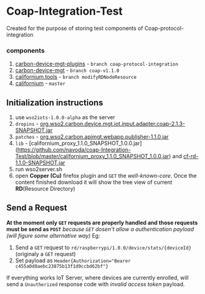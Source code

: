# Coap-Integration-Test
Created for the purpose of storing test components of Coap-protocol-integration

### components
1. [carbon-device-mgt-plugins](https://github.com/navoda/carbon-device-mgt-plugins/tree/coap-protocol-integration) - `branch coap-protocol-integration`
2. [carbon-device-mgt](https://github.com/navoda/carbon-device-mgt/tree/coap-v1.1.0) - `branch coap-v1.1.0`
3. [californium.tools](https://github.com/navoda/californium.tools/tree/modifyRDNodeResource) - `branch modifyRDNodeResource`
4. [californium](https://github.com/eclipse/californium) - `master`

## Initialization instructions

1. use `wso2iots-1.0.0-alpha` as the server
2. `dropins` -  [org.wso2.carbon.device.mgt.iot.input.adapter.coap-2.1.3-SNAPSHOT.jar](https://github.com/navoda/coap-Integration-Test/blob/master/org.wso2.carbon.device.mgt.iot.input.adapter.coap-2.1.3-SNAPSHOT.jar)
3. `patches` - [org.wso2.carbon.apimgt.webapp.publisher-1.1.0.jar](https://github.com/navoda/coap-Integration-Test/blob/master/org.wso2.carbon.apimgt.webapp.publisher-1.1.0.jar)
4. `lib` - [californium_proxy_1.1.0_SNAPSHOT_1.0.0.jar] (https://github.com/navoda/coap-Integration-Test/blob/master/californium_proxy_1.1.0_SNAPSHOT_1.0.0.jar) and [cf-rd-1.1.0-SNAPSHOT.jar](https://github.com/navoda/coap-Integration-Test/blob/master/cf-rd-1.1.0-SNAPSHOT.jar)
5. run wso2server.sh
6. open **Copper (Cu)** firefox plugin and `GET` the _well-known-core_. Once the content finished download it will show the tree view of current **RD**(Resource Directory)

## Send a Request
**At the moment only `GET` requests are properly handled and those requests must be send as `POST`** _because `GET` dosen't allow a authentication payload (will figure some alternative way)_
Eg: 

1. Send a `GET` request to `rd/raspberrypi/1.0.0/device/stats/{deviceId}` (originaly a `GET` request) 
2. Set payload as `Header{Authorization="Bearer c455a0d8aebc23875b13f1d9ccbd62bf"}` 

If everything works IoT Server, where devices are currently enrolled, will send a `Unautherized` response code with _invalid access token_ payload.
